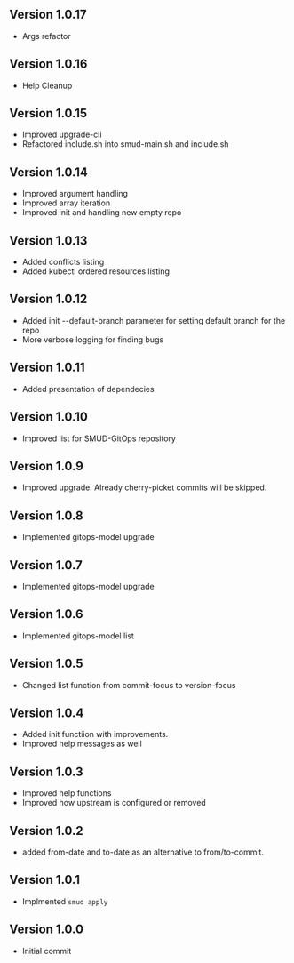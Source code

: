## Version 1.0.17
- Args refactor

## Version 1.0.16
- Help Cleanup

## Version 1.0.15
- Improved upgrade-cli
- Refactored include.sh into smud-main.sh and include.sh

## Version 1.0.14
- Improved argument handling
- Improved array iteration
- Improved init and handling new empty repo

## Version 1.0.13
- Added conflicts listing
- Added kubectl ordered resources listing

## Version 1.0.12
- Added init --default-branch parameter for setting default branch for the repo
- More verbose logging for finding bugs

## Version 1.0.11
- Added presentation of dependecies

## Version 1.0.10
- Improved list for SMUD-GitOps repository

## Version 1.0.9
- Improved upgrade. Already cherry-picket commits will be skipped.

## Version 1.0.8
- Implemented gitops-model upgrade

## Version 1.0.7
- Implemented gitops-model upgrade

## Version 1.0.6
- Implemented gitops-model list

## Version 1.0.5
- Changed list function from commit-focus to version-focus

## Version 1.0.4
- Added init functiion with improvements. 
- Improved help messages as well

## Version 1.0.3
- Improved help functions
- Improved how upstream is configured or removed

## Version 1.0.2
- added from-date and to-date as an alternative to from/to-commit.

## Version 1.0.1
- Implmented `smud apply`

## Version 1.0.0
- Initial commit

